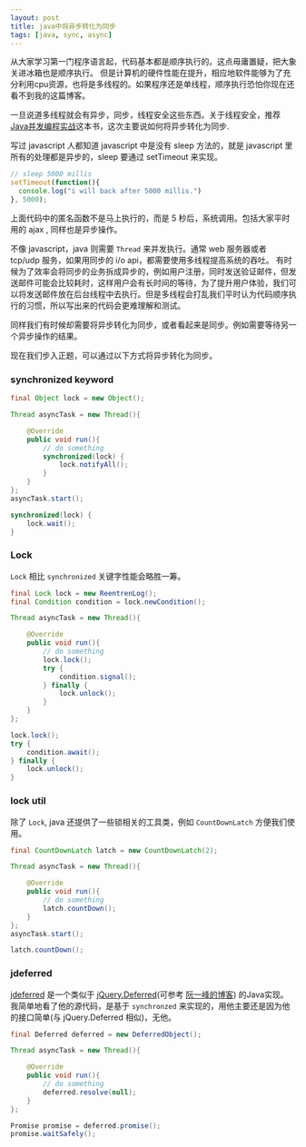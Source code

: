 ```yaml
---
layout: post
title: java中将异步转化为同步
tags: [java, sync, async]
---
```


从大家学习第一门程序语言起，代码基本都是顺序执行的。这点毋庸置疑，把大象关进冰箱也是顺序执行。
但是计算机的硬件性能在提升，相应地软件能够为了充分利用cpu资源，也将是多线程的。如果程序还是单线程，顺序执行恐怕你现在还看不到我的这篇博客。

一旦说道多线程就会有异步，同步，线程安全这些东西。关于线程安全，推荐[Java并发编程实战](http://book.douban.com/subject/10484692/)这本书，这次主要说如何将异步转化为同步. 

写过 javascript 人都知道 javascript 中是没有 sleep 方法的，就是 javascript 里所有的处理都是异步的，sleep 要通过 setTimeout 来实现。  

```javascript
// sleep 5000 millis
setTimeout(function(){
  console.log("i will back after 5000 millis.")
}, 5000);
```

上面代码中的匿名函数不是马上执行的，而是 5 秒后，系统调用。包括大家平时用的 ajax , 同样也是异步操作。

不像 javascript，java 则需要 `Thread` 来并发执行。通常 web 服务器或者 tcp/udp 服务，如果用同步的 i/o api，都需要使用多线程提高系统的吞吐。
有时候为了效率会将同步的业务拆成异步的，例如用户注册，同时发送验证邮件，但发送邮件可能会比较耗时，这样用户会有长时间的等待，为了提升用户体验，我们可以将发送邮件放在后台线程中去执行。但是多线程会打乱我们平时认为代码顺序执行的习惯，所以写出来的代码会更难理解和测试。

同样我们有时候却需要将异步转化为同步，或者看起来是同步。例如需要等待另一个异步操作的结果。

现在我们步入正题，可以通过以下方式将异步转化为同步。

### synchronized keyword
```java
final Object lock = new Object();

Thread asyncTask = new Thread(){

    @Override
    public void run(){ 
        // do something 
        synchronized(lock) {
            lock.notifyAll();
        }
    }
};
asyncTask.start();

synchronized(lock) {
    lock.wait();
}
```

### Lock

`Lock` 相比 `synchronized` 关键字性能会略胜一筹。

```java
final Lock lock = new ReentrenLog();
final Condition condition = lock.newCondition();

Thread asyncTask = new Thread(){

    @Override
    public void run(){ 
        // do something 
        lock.lock();
        try {
            condition.signal();
        } finally {
            lock.unlock();
        }
    }
};

lock.lock();
try {
    condition.await();
} finally {
    lock.unlock();
}
```

### lock util
除了 `Lock`, java 还提供了一些锁相关的工具类，例如 `CountDownLatch` 方便我们使用。

```java
final CountDownLatch latch = new CountDownLatch(2);

Thread asyncTask = new Thread(){

    @Override
    public void run(){ 
        // do something 
        latch.countDown();
    }
};
asyncTask.start();

latch.countDown();
```


### jdeferred
[jdeferred](https://github.com/jdeferred/jdeferred) 是一个类似于 [jQuery.Deferred](http://api.jquery.com/category/deferred-object/)(可参考 [阮一峰的博客](http://www.ruanyifeng.com/blog/2011/08/a_detailed_explanation_of_jquery_deferred_object.html)) 的Java实现。 我简单地看了他的源代码，是基于 `synchronzed` 来实现的，用他主要还是因为他的接口简单(与 jQuery.Deferred 相似)，无他。

```java
final Deferred deferred = new DeferredObject();

Thread asyncTask = new Thread(){

    @Override
    public void run(){ 
        // do something 
        deferred.resolve(null);
    }
};

Promise promise = deferred.promise();
promise.waitSafely();
```
